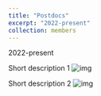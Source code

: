 ```yaml
---
title: "Postdocs"
excerpt: "2022-present"
collection: members
---
```


2022-present

Short description 1
![img](/images/500x300.png)

Short description 2
![img](/images/500x300.png)
